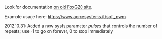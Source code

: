 Look for documentation [on old FoxG20 site](https://web.archive.org/web/20111222171059/http://foxg20old.acmesystems.it/doku.php?id=contributes:antoniogalea:soft_pwm).

Example usage here: https://www.acmesystems.it/soft_pwm

2012.10.31: Added a new sysfs parameter _pulses_ that controls the number of repeats; use -1 to go on forever, 0 to stop immediately
